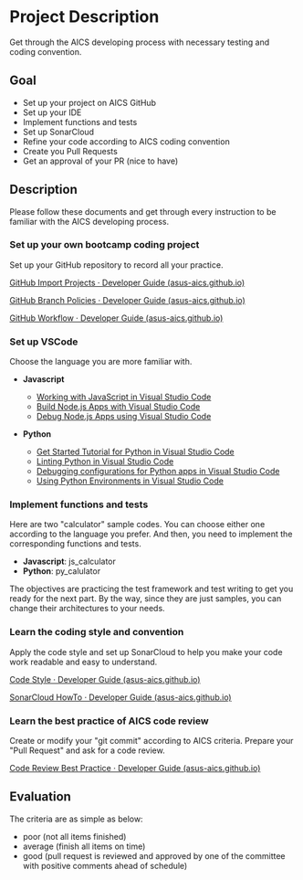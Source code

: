 # Project Description

Get through the AICS developing process with necessary testing and coding convention.

## Goal

* Set up your project on AICS GitHub
* Set up your IDE
* Implement functions and tests
* Set up SonarCloud
* Refine your code according to AICS coding convention
* Create you Pull Requests
* Get an approval of your PR (nice to have)

## Description

Please follow these documents and get through every instruction to be familiar with the AICS developing process.

### Set up your own bootcamp coding project

Set up your GitHub repository to record all your practice.

[GitHub Import Projects · Developer Guide (asus-aics.github.io)](https://asus-aics.github.io/DeveloperGuide/pages/000_github_import_repo/)

[GitHub Branch Policies · Developer Guide (asus-aics.github.io)](https://asus-aics.github.io/DeveloperGuide/pages/001_github_branch_rules/)

[GitHub Workflow · Developer Guide (asus-aics.github.io)](https://asus-aics.github.io/DeveloperGuide/pages/002_github_workflow/)

### Set up VSCode

Choose the language you are more familiar with.

* **Javascript**

  * [Working with JavaScript in Visual Studio Code](https://code.visualstudio.com/docs/nodejs/working-with-javascript)
  * [Build Node.js Apps with Visual Studio Code](https://code.visualstudio.com/docs/nodejs/nodejs-tutorial)
  * [Debug Node.js Apps using Visual Studio Code](https://code.visualstudio.com/docs/nodejs/nodejs-debugging)
* **Python**

  * [Get Started Tutorial for Python in Visual Studio Code](https://code.visualstudio.com/docs/python/python-tutorial)
  * [Linting Python in Visual Studio Code](https://code.visualstudio.com/docs/python/linting)
  * [Debugging configurations for Python apps in Visual Studio Code](https://code.visualstudio.com/docs/python/debugging)
  * [Using Python Environments in Visual Studio Code](https://code.visualstudio.com/docs/python/environments)

### Implement functions and tests

Here are two "calculator" sample codes. You can choose either one according to the language you prefer.
And then, you need to implement the corresponding functions and tests.

* **Javascript**: js_calculator
* **Python**: py_calulator

The objectives are practicing the test framework and test writing to get you ready for the next part.
By the way, since they are just samples, you can change their architectures to your needs.

### Learn the coding style and convention

Apply the code style and set up SonarCloud to help you make your code work readable and easy to understand.

[Code Style · Developer Guide (asus-aics.github.io)](https://asus-aics.github.io/DeveloperGuide/pages/021_code_style/)

[SonarCloud HowTo · Developer Guide (asus-aics.github.io)](https://asus-aics.github.io/DeveloperGuide/pages/020_sonar_cloud/)

### Learn the best practice of AICS code review

Create or modify your "git commit" according to AICS criteria. Prepare your "Pull Request" and ask for a code review.

[Code Review Best Practice · Developer Guide (asus-aics.github.io)](https://asus-aics.github.io/DeveloperGuide/pages/003_code_review/)

## Evaluation

The criteria are as simple as below:

* poor (not all items finished)
* average (finish all items on time)
* good (pull request is reviewed and approved by one of the committee with positive comments ahead of schedule)
